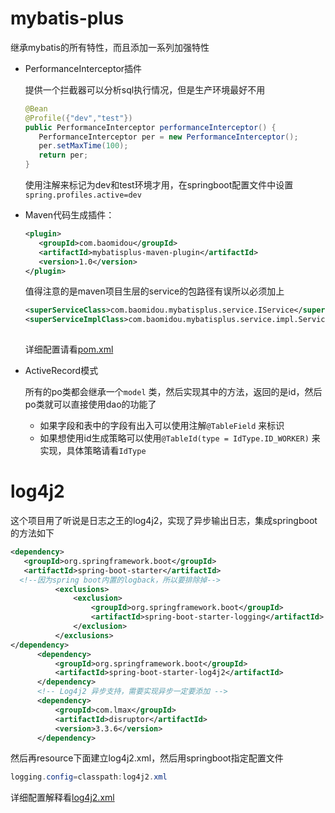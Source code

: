 # mybatis-plus

继承mybatis的所有特性，而且添加一系列加强特性

- PerformanceInterceptor插件

  提供一个拦截器可以分析sql执行情况，但是生产环境最好不用

  ```java
  @Bean
  @Profile({"dev","test"})
  public PerformanceInterceptor performanceInterceptor() {
     PerformanceInterceptor per = new PerformanceInterceptor();
     per.setMaxTime(100);
     return per;
  }
  ```

  使用注解来标记为dev和test环境才用，在springboot配置文件中设置`spring.profiles.active=dev`

- Maven代码生成插件：

  ```xml
  <plugin>
     <groupId>com.baomidou</groupId>
     <artifactId>mybatisplus-maven-plugin</artifactId>
     <version>1.0</version>
  </plugin>
  ```

  值得注意的是maven项目生层的service的包路径有误所以必须加上

  ```xml
  <superServiceClass>com.baomidou.mybatisplus.service.IService</superServiceClass>
  <superServiceImplClass>com.baomidou.mybatisplus.service.impl.ServiceImpl</superServiceImplClass>
                    
  ```

  详细配置请看[pom.xml](pom.xml)

- ActiveRecord模式

  所有的po类都会继承一个`model` 类，然后实现其中的方法，返回的是id，然后po类就可以直接使用dao的功能了

  - 如果字段和表中的字段有出入可以使用注解`@TableField` 来标识
  - 如果想使用id生成策略可以使用`@TableId(type = IdType.ID_WORKER)` 来实现，具体策略请看`IdType`

# log4j2

这个项目用了听说是日志之王的log4j2，实现了异步输出日志，集成springboot的方法如下

```xml
<dependency>
   <groupId>org.springframework.boot</groupId>
   <artifactId>spring-boot-starter</artifactId>
  <!--因为spring boot内置的logback，所以要排除掉-->
          <exclusions>
              <exclusion>
                  <groupId>org.springframework.boot</groupId>
                  <artifactId>spring-boot-starter-logging</artifactId>
              </exclusion>
          </exclusions>
</dependency>
      <dependency>
          <groupId>org.springframework.boot</groupId>
          <artifactId>spring-boot-starter-log4j2</artifactId>
      </dependency>
      <!-- Log4j2 异步支持，需要实现异步一定要添加 -->
      <dependency>
          <groupId>com.lmax</groupId>
          <artifactId>disruptor</artifactId>
          <version>3.3.6</version>
      </dependency>
```

然后再resource下面建立log4j2.xml，然后用springboot指定配置文件

```java
logging.config=classpath:log4j2.xml
```

详细配置解释看[log4j2.xml](src/main/resources/log4j2.xml)